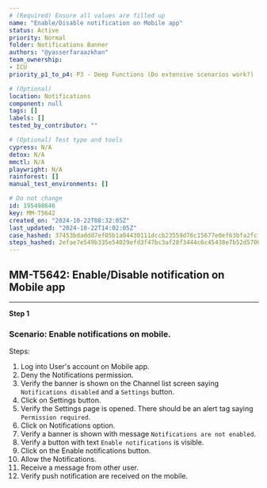 ```yaml
---
# (Required) Ensure all values are filled up
name: "Enable/Disable notification on Mobile app"
status: Active
priority: Normal
folder: Notifications Banner
authors: "@yasserfaraazkhan"
team_ownership: 
- ICU
priority_p1_to_p4: P3 - Deep Functions (Do extensive scenarios work?)

# (Optional)
location: Notifications
component: null
tags: []
labels: []
tested_by_contributor: ""

# (Optional) Test type and tools
cypress: N/A
detox: N/A
mmctl: N/A
playwright: N/A
rainforest: []
manual_test_environments: []

# Do not change
id: 195498646
key: MM-T5642
created_on: "2024-10-22T08:32:05Z"
last_updated: "2024-10-22T14:02:05Z"
case_hashed: 37453bdaddd7ef05b1a04430111dccb23559d76c15677e0ef63bfa2fcfbf0735b616ae15437c2015b9c6319201a87a3e
steps_hashed: 2efae7e549b335e54029efd3f47bc3af28f3444c6c45438e7b52d5700e017b2d0761220b5d6e79cd9be8e70cfb18ff7e
---
```


<!-- (Auto-generated) Based on frontmatter's "key" and "name" -->

## MM-T5642: Enable/Disable notification on Mobile app

---

**Step 1**

### Scenario: Enable notifications on mobile.

Steps:

1. Log into User's account on Mobile app.
2. Deny the Notifications permission.
3. Verify the banner is shown on the Channel list screen saying `Notifications disabled` and a `Settings` button.
4. Click on Settings button.
5. Verify the Settings page is opened. There should be an alert tag saying `Permission required`.
6. Click on Notifications option.
7. Verify a banner is shown with message `Notifications are not enabled`.
8. Verify a button with text `Enable notifications` is visible.
9. Click on the Enable notifications button.
10. Allow the Notifications.
11. Receive a message from other user.
12. Verify push notification are received on the mobile.
